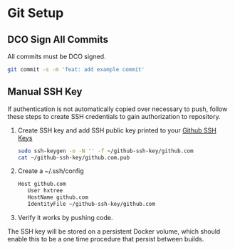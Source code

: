 # Git Setup

## DCO Sign All Commits

All commits must be DCO signed.

```bash
git commit -s -m 'feat: add example commit'
```

## Manual SSH Key

If authentication is not automatically copied over necessary to push, follow
these steps to create SSH credentials to gain authorization to repository.

1. Create SSH key and add SSH public key printed to your
   [Github SSH Keys](https://github.com/settings/ssh/new)

   ```bash
   sudo ssh-keygen -o -N '' -f ~/github-ssh-key/github.com
   cat ~/github-ssh-key/github.com.pub
   ```

2. Create a ~/.ssh/config

   ```bash
   Host github.com
      User hxtree
      HostName github.com
      IdentityFile ~/github-ssh-key/github.com
   ```

3. Verify it works by pushing code.

The SSH key will be stored on a persistent Docker volume, which should enable
this to be a one time procedure that persist between builds.
